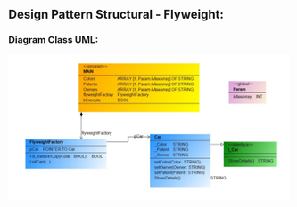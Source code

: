 ## Design Pattern Structural - Flyweight:

### Diagram Class UML:

![](Design_Pattern_Structural_Flyweight.JPG)